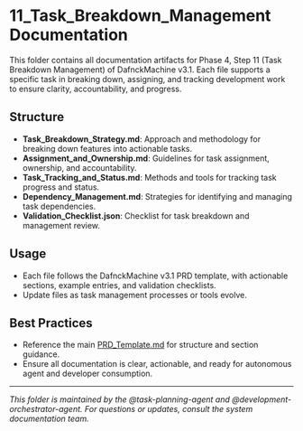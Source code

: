 # 11_Task_Breakdown_Management Documentation

This folder contains all documentation artifacts for Phase 4, Step 11 (Task Breakdown Management) of DafnckMachine v3.1. Each file supports a specific task in breaking down, assigning, and tracking development work to ensure clarity, accountability, and progress.

## Structure
- **Task_Breakdown_Strategy.md**: Approach and methodology for breaking down features into actionable tasks.
- **Assignment_and_Ownership.md**: Guidelines for task assignment, ownership, and accountability.
- **Task_Tracking_and_Status.md**: Methods and tools for tracking task progress and status.
- **Dependency_Management.md**: Strategies for identifying and managing task dependencies.
- **Validation_Checklist.json**: Checklist for task breakdown and management review.

## Usage
- Each file follows the DafnckMachine v3.1 PRD template, with actionable sections, example entries, and validation checklists.
- Update files as task management processes or tools evolve.

## Best Practices
- Reference the main [PRD_Template.md](../PRD_Template.md) for structure and section guidance.
- Ensure all documentation is clear, actionable, and ready for autonomous agent and developer consumption.

---
*This folder is maintained by the @task-planning-agent and @development-orchestrator-agent. For questions or updates, consult the system documentation team.* 